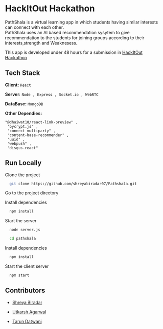 
# HackItOut Hackathon

PathShala is a virtual learning app in which students having similar interests can connect with each other.   
PathShala uses an AI based recommendation sysytem to give recommendation to the students for joining groups according to their interests,strength and Weaknesess.  


This app is developed under 48 hours for a submission in [HackItOut Hackathon](https://hackitout.devpost.com/)     


## Tech Stack

**Client:** ``` React ```

**Server:** ``` Node , Express , Socket.io , WebRTC ```

**DataBase:** ``` MongoDB ```

**Other Dependies:**  
```
"@dhaiwat10/react-link-preview" ,
 "bycrypt.js" , 
 "connect-multiparty" , 
 "content-base-recommender" , 
 "uuid" ,
 "webpush" ,
 "disqus-react" 

 ```


  
## Run Locally

Clone the project

```bash
  git clone https://github.com/shreyabiradar07/Pathshala.git
```

Go to the project directory

Install dependencies

```bash
  npm install
```
Start the server

```bash
  node server.js
```

```bash
  cd pathshala
```

Install dependencies

```bash
  npm install
```

Start the client server

```bash
  npm start
```


<!--   
## Screenshots

![App Screenshot](https://github.com/Phoenix101135/HackItOut_Pathshala/blob/main/Screenshots/Screenshot%20(17).png)
![App Screenshot](https://github.com/Phoenix101135/HackItOut_Pathshala/blob/main/Screenshots/Screenshot%20(18).png)
![App Screenshot](https://github.com/Phoenix101135/HackItOut_Pathshala/blob/main/Screenshots/Screenshot%20(19).png)
![App Screenshot](https://github.com/Phoenix101135/HackItOut_Pathshala/blob/main/Screenshots/Screenshot%20(20).png)
![App Screenshot](https://github.com/Phoenix101135/HackItOut_Pathshala/blob/main/Screenshots/Screenshot%20(21).png)
![App Screenshot](https://github.com/Phoenix101135/HackItOut_Pathshala/blob/main/Screenshots/Screenshot%20(22).png)
![App Screenshot](https://github.com/Phoenix101135/HackItOut_Pathshala/blob/main/Screenshots/Screenshot%20(23).png)
![App Screenshot](https://github.com/Phoenix101135/HackItOut_Pathshala/blob/main/Screenshots/Screenshot%20(24).png)
![App Screenshot](https://github.com/Phoenix101135/HackItOut_Pathshala/blob/main/Screenshots/Screenshot%20(25).png) -->


  
## Contributors

- [Shreya Biradar](https://github.com/shreyabiradar07/)

- [Utkarsh Agarwal](https://github.com/UtkarshA135)

- [Tarun Datwani](https://github.com/tarun1801)
